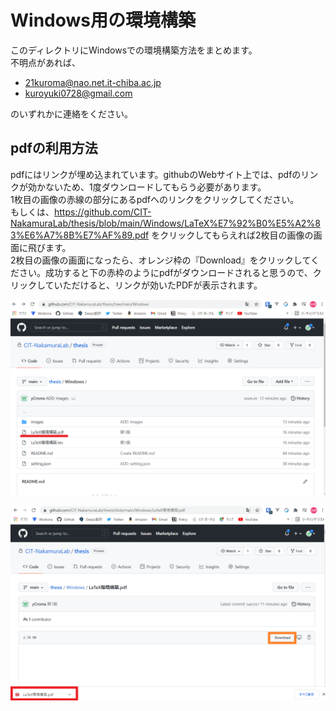 # Windows用の環境構築

このディレクトリにWindowsでの環境構築方法をまとめます。  
不明点があれば、

- 21kuroma@nao.net.it-chiba.ac.jp
- kuroyuki0728@gmail.com

のいずれかに連絡をください。

## pdfの利用方法

pdfにはリンクが埋め込まれています。githubのWebサイト上では、pdfのリンクが効かないため、1度ダウンロードしてもらう必要があります。  
1枚目の画像の赤線の部分にあるpdfへのリンクをクリックしてください。  
もしくは、https://github.com/CIT-NakamuraLab/thesis/blob/main/Windows/LaTeX%E7%92%B0%E5%A2%83%E6%A7%8B%E7%AF%89.pdf をクリックしてもらえれば2枚目の画像の画面に飛びます。  
2枚目の画像の画面になったら、オレンジ枠の『Download』をクリックしてください。成功すると下の赤枠のようにpdfがダウンロードされると思うので、クリックしていただけると、リンクが効いたPDFが表示されます。

![repository.png](./repository.png)

![download_pdf.png](./download_pdf.png)
